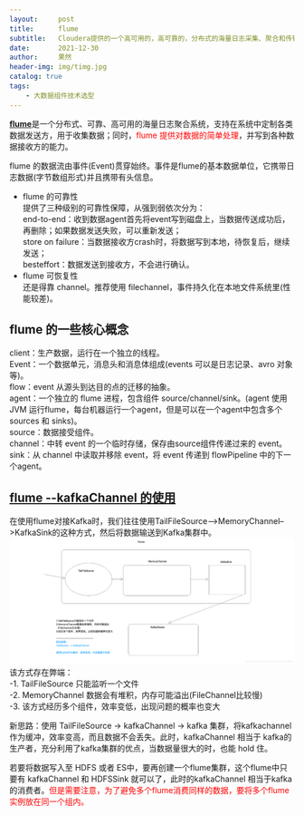 ```yaml
---
layout:     post
title:      flume
subtitle:   Cloudera提供的一个高可用的，高可靠的，分布式的海量日志采集、聚合和传输的系统
date:       2021-12-30
author:     果然
header-img: img/timg.jpg
catalog: true
tags:
    - 大数据组件技术选型
---
```


[**flume**](https://www.cnblogs.com/qingyunzong/p/8994494.html)是一个分布式、可靠、高可用的海量日志聚合系统，支持在系统中定制各类数据发送方，用于收集数据；同时，<font color=red>flume 提供对数据的简单处理</font>，并写到各种数据接收方的能力。  

flume 的数据流由事件(Event)贯穿始终。事件是flume的基本数据单位，它携带日志数据(字节数组形式)并且携带有头信息。  

* flume 的可靠性  
提供了三种级别的可靠性保障，从强到弱依次分为：  
end-to-end：收到数据agent首先将event写到磁盘上，当数据传送成功后，再删除；如果数据发送失败，可以重新发送；  
store on failure：当数据接收方crash时，将数据写到本地，待恢复后，继续发送；  
besteffort：数据发送到接收方，不会进行确认。
* flume 可恢复性  
还是得靠 channel。推荐使用 filechannel，事件持久化在本地文件系统里(性能较差)。  

## flume 的一些核心概念  

client：生产数据，运行在一个独立的线程。  
Event：一个数据单元，消息头和消息体组成(events 可以是日志记录、avro 对象等)。  
flow：event 从源头到达目的点的迁移的抽象。  
agent：一个独立的 flume 进程，包含组件 source/channel/sink。(agent 使用 JVM 运行flume，每台机器运行一个agent，但是可以在一个agent中包含多个 sources 和 sinks)。  
source：数据接受组件。  
channel：中转 event 的一个临时存储，保存由source组件传递过来的 event。  
sink：从 channel 中读取并移除 event，将 event 传递到 flowPipeline 中的下一个agent。 
## [flume --kafkaChannel 的使用](https://blog.csdn.net/weixin_43866709/article/details/89946601)  
在使用flume对接Kafka时，我们往往使用TailFileSource–>MemoryChannel–>KafkaSink的这种方式，然后将数据输送到Kafka集群中。
![kafkachannel](img/kafkachannel.png)  
该方式存在弊端：  
-1. TailFileSource 只能监听一个文件  
-2. MemoryChannel 数据会有堆积，内存可能溢出(FileChannel比较慢)  
-3. 该方式经历多个组件，效率变低，出现问题的概率也变大  

新思路：使用 TailFileSource -> kafkaChannel -> kafka 集群，将kafkachannel作为缓冲，效率变高，而且数据不会丢失。此时，kafkaChannel 相当于 kafka的生产者，充分利用了kafka集群的优点，当数据量很大的时，也能 hold 住。  

若要将数据写入至 HDFS 或者 ES中，要再创建一个flume集群，这个flume中只要有 kafkaChannel 和 HDFSSink 就可以了，此时的kafkaChannel 相当于kafka的消费者。<font color=red>但是需要注意，为了避免多个flume消费同样的数据，要将多个flume实例放在同一个组内。</font>  
 
